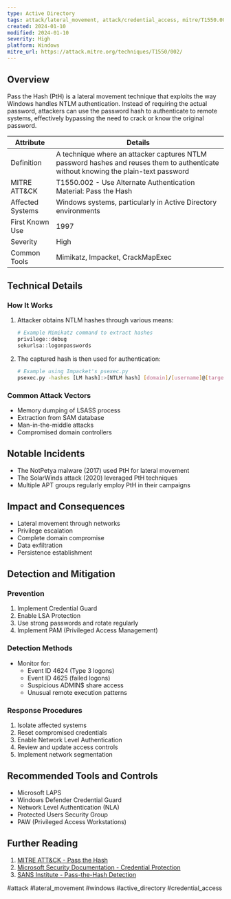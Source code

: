 ```yaml
---
type: Active Directory
tags: attack/lateral_movement, attack/credential_access, mitre/T1550.002, windows, active_directory
created: 2024-01-10
modified: 2024-01-10
severity: High
platform: Windows
mitre_url: https://attack.mitre.org/techniques/T1550/002/
---
```

## Overview
Pass the Hash (PtH) is a lateral movement technique that exploits the way Windows handles NTLM authentication. Instead of requiring the actual password, attackers can use the password hash to authenticate to remote systems, effectively bypassing the need to crack or know the original password.

| Attribute | Details |
|-----------|---------|
| Definition | A technique where an attacker captures NTLM password hashes and reuses them to authenticate without knowing the plain-text password |
| MITRE ATT&CK | T1550.002 - Use Alternate Authentication Material: Pass the Hash |
| Affected Systems | Windows systems, particularly in Active Directory environments |
| First Known Use | 1997 |
| Severity | High |
| Common Tools | Mimikatz, Impacket, CrackMapExec |

## Technical Details

### How It Works
1. Attacker obtains NTLM hashes through various means:
   ```powershell
   # Example Mimikatz command to extract hashes
   privilege::debug
   sekurlsa::logonpasswords
   ```

2. The captured hash is then used for authentication:
   ```bash
   # Example using Impacket's psexec.py
   psexec.py -hashes [LM hash]:>[NTLM hash] [domain]/[username]@[target]
   ```

### Common Attack Vectors
- Memory dumping of LSASS process
- Extraction from SAM database
- Man-in-the-middle attacks
- Compromised domain controllers

## Notable Incidents
- The NotPetya malware (2017) used PtH for lateral movement
- The SolarWinds attack (2020) leveraged PtH techniques
- Multiple APT groups regularly employ PtH in their campaigns

## Impact and Consequences
- Lateral movement through networks
- Privilege escalation
- Complete domain compromise
- Data exfiltration
- Persistence establishment

## Detection and Mitigation

### Prevention
1. Implement Credential Guard
2. Enable LSA Protection
3. Use strong passwords and rotate regularly
4. Implement PAM (Privileged Access Management)

### Detection Methods
- Monitor for:
  - Event ID 4624 (Type 3 logons)
  - Event ID 4625 (failed logons)
  - Suspicious ADMIN$ share access
  - Unusual remote execution patterns

### Response Procedures
1. Isolate affected systems
2. Reset compromised credentials
3. Enable Network Level Authentication
4. Review and update access controls
5. Implement network segmentation

## Recommended Tools and Controls
- Microsoft LAPS
- Windows Defender Credential Guard
- Network Level Authentication (NLA)
- Protected Users Security Group
- PAW (Privileged Access Workstations)

## Further Reading
1. [MITRE ATT&CK - Pass the Hash](https://attack.mitre.org/techniques/T1550/002/)
2. [Microsoft Security Documentation - Credential Protection](https://docs.microsoft.com/en-us/windows-server/security/credentials-protection-and-management/credentials-protection-and-management)
3. [SANS Institute - Pass-the-Hash Detection](https://www.sans.org/reading-room/whitepapers/detection/pass-the-hash-detection-33283)

#attack #lateral_movement #windows #active_directory #credential_access